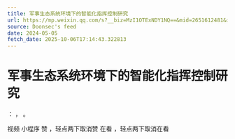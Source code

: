 ```yaml
---
title: 军事生态系统环境下的智能化指挥控制研究
url: https://mp.weixin.qq.com/s?__biz=MzI1OTExNDY1NQ==&mid=2651612481&idx=1&sn=d1665823ad557210c9cd017400a7259c
source: Doonsec's feed
date: 2024-05-05
fetch_date: 2025-10-06T17:14:43.322813
---
```


# 军事生态系统环境下的智能化指挥控制研究

：
，
。

视频
小程序
赞
，轻点两下取消赞
在看
，轻点两下取消在看